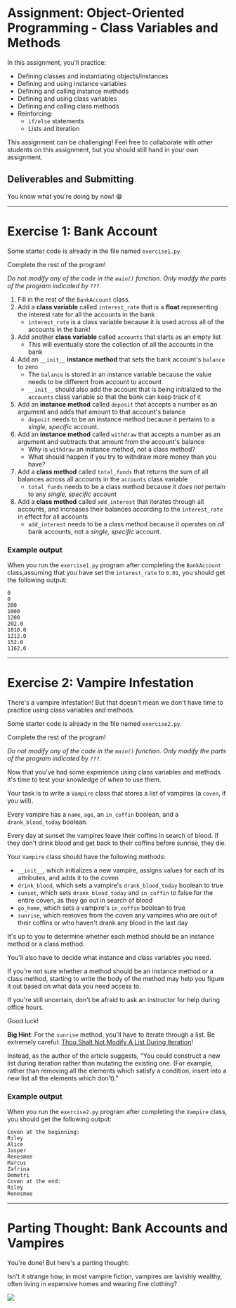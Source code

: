 # Assignment: Object-Oriented Programming - Class Variables and Methods

In this assignment, you'll practice:

* Defining classes and instantiating objects/instances
* Defining and using instance variables
* Defining and calling instance methods
* Defining and using class variables
* Defining and calling class methods
* Reinforcing:
   * `if/else` statements
   * Lists and iteration

This assignment can be challenging! Feel free to collaborate with other students on this assignment, but you should still hand in your own assignment.

## Deliverables and Submitting

You know what you're doing by now! :grin:

---

# Exercise 1: Bank Account

Some starter code is already in the file named `exercise1.py`.

Complete the rest of the program!

*Do not modify any of the code in the `main()` function. Only modify the parts of the program indicated by `???`.*

1. Fill in the rest of the `BankAccount` class.
1. Add a **class variable** called `interest_rate` that is a **float** representing the interest rate for all the accounts in the bank
   * `interest_rate` is a class variable because it is used across all of the accounts in the bank!
1. Add another **class variable** called `accounts` that starts as an empty list
   * This will eventually store the collection of all the accounts in the bank
1. Add an `__init__` **instance method** that sets the bank account's `balance` to zero
   * The `balance` is stored in an instance variable because the value needs to be different from account to account
   * `__init__` should also add the account that is being initialized to the `accounts` class variable so that the bank can keep track of it
1. Add an **instance method** called `deposit` that accepts a number as an argument and adds that amount to that account's balance
   * `deposit` needs to be an instance method because it pertains to a *single, specific* account.
1. Add an **instance method** called `withdraw` that accepts a number as an argument and subtracts that amount from the account's balance
   * Why is `withdraw` an instance method, not a class method?
   * What should happen if you try to withdraw more money than you have?
1. Add a **class method** called `total_funds` that returns the sum of all balances across all accounts in the `accounts` class variable
   * `total_funds` needs to be a class method because it *does not* pertain to any *single, specific* account
1. Add a **class method** called `add_interest` that iterates through all accounts, and increases their balances according to the `interest_rate` in effect for all accounts
   * `add_interest` needs to be a class method because it operates on _all_ bank accounts, not a _single, specific_ account.

### Example output

When you run the `exercise1.py` program after completing the `BankAccount` class,assuming that you have set the `interest_rate` to `0.01`, you should get the following output:

```
0
0
200
1000
1200
202.0
1010.0
1212.0
152.0
1162.0
```

---

# Exercise 2: Vampire Infestation

There's a vampire infestation! But that doesn't mean we don't have time to practice using class variables and methods.

Some starter code is already in the file named `exercise2.py`.

Complete the rest of the program!

*Do not modify any of the code in the `main()` function. Only modify the parts of the program indicated by `???`.*

Now that you've had some experience using class variables and methods it's time to test your knowledge of _when_ to use them.

Your task is to write a `Vampire` class that stores a list of vampires (a `coven`, if you will).

Every vampire has a `name`, `age`, an `in_coffin` boolean, and a `drank_blood_today` boolean.

Every day at sunset the vampires leave their coffins in search of blood. If they don't drink blood and get back to their coffins before sunrise, they die.

Your `Vampire` class should have the following methods:

* `__init__`, which initializes a new vampire, assigns values for each of its attributes, and adds it to the coven
* `drink_blood`, which sets a vampire's `drank_blood_today` boolean to true
* `sunset`, which sets `drank_blood_today` and `in_coffin` to false for the entire coven, as they go out in search of blood
* `go_home`, which sets a vampire's `in_coffin` boolean to true
* `sunrise`, which removes from the coven any vampires who are out of their coffins or who haven't drank any blood in the last day

It's up to you to determine whether each method should be an instance method or a class method.

You'll also have to decide what instance and class variables you need.

If you're not sure whether a method should be an instance method or a class method, starting to write the body of the method may help you figure it out based on what data you need access to.

If you're still uncertain, don't be afraid to ask an instructor for help during office hours.

Good luck!

**Big Hint**: For the `sunrise` method, you'll have to iterate through a list. Be extremely careful: [Thou Shalt Not Modify A List During Iteration](https://unspecified.wordpress.com/2009/02/12/thou-shalt-not-modify-a-list-during-iteration/)! 

Instead, as the author of the article suggests, "You could construct a new list during iteration rather than mutating the existing one. (For example, rather than removing all the elements which satisfy a condition, insert into a new list all the elements which don’t)."

### Example output

When you run the `exercise2.py` program after completing the `Vampire` class, you should get the following output:

```
Coven at the beginning:
Riley
Alice
Jasper
Renesmee
Marcus
Zafrina
Demetri
Coven at the end:
Riley
Renesmee
```

---

# Parting Thought: Bank Accounts and Vampires

You're done! But here's a parting thought:

Isn't it strange how, in most vampire fiction, vampires are lavishly wealthy, often living in expensive homes and wearing fine clothing?

![](https://media.giphy.com/media/Quauv5GIn3WR9OY7RS/source.gif)

